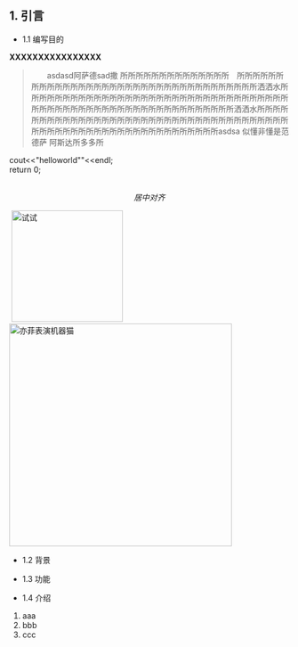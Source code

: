 ## 1.                           引言
* 1.1 编写目的 

**XXXXXXXXXXXXXXXX**
 
>&emsp;&emsp;asdasd阿萨德sad撒 所所所所所所所所所所所所所所&emsp;所所所所所所所所所所所所所所所所所所所所所所所所所所所所所所所所所所所洒洒水所所所所所所所所所所所所所所所所所所所所所所所所所所所所所所所所所所所所所所所所所所所所所所所所所所所所所所所所所所所所洒洒水所所所所所所所所所所所所所所所所所所所所所所所所所所所所所所所所所所所所所所所所所所所所所所所所所所所所所所所所所所所所所asdsa 似懂非懂是范德萨 阿斯达所多多所

  cout<<"helloworld""<<endl;  
  return 0;  
  <p align=center>*居中对齐*</p>
  <img src="http://ww2.sinaimg.cn/bmiddle/88070423gw1ep30aw8an7g204d04gkgd.gif" width="200" height="200" alt="试试"/>    
  <img src="http://ww2.sinaimg.cn/bmiddle/88070423gw1ep30aw8an7g204d04gkgd.gif" width="400" height="400" alt="亦菲表演机器猫"/>

* 1.2 背景
+ 1.3 功能
* 1.4 介绍  
1. aaa  
2. bbb  
3. ccc  
